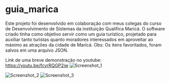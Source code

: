 # guia_marica
 
Este projeto foi desenvolvido em colaboração com meus colegas do curso de Desenvolvimento de Sistemas da instituição Qualifica Maricá.
O software criado tinha como objetivo servir como um guia turístico, projetado para auxiliar tanto turistas quanto moradores interessados em aproveitar ao máximo as atrações da cidade de Maricá.
Obs: Os itens favoritados, foram salvos em uma arquivo JSON.

Link de uma breve demonstração no youtube: https://youtu.be/fcvrRQGP2iw 
![Screenshot_1](https://github.com/user-attachments/assets/00d7593f-d787-4b1a-b464-18e141f8b3f7)

![Screenshot_2](https://github.com/user-attachments/assets/c6ae45dd-0fce-418d-a4cc-22270aafdcef)
![Screenshot_3](https://github.com/user-attachments/assets/5ad7b834-f801-4883-856d-1750af648617)
